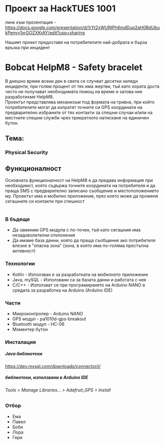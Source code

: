 # Проект за HackTUES 1001

линк към презентация - https://docs.google.com/presentation/d/1rYt2xWURtPh6mdDup2aH0BdUbukPenyy1xrGOZXKrAY/edit?usp=sharing

Нашият проект предоставя на потребителите най-добрата и бърза връзка при инцидент
<br/>

# Bobcat HelpM8 - Safety bracelet

В днешно време всеки ден в света се случват десетки хиляди инциденти, при голям процент от тях има жертви, тъй като хората доста често не получават необходимата помощ на време и затова ние разработихме HelpM8.<br/>
Проектът представлява механизъм под формата на гривна, при който потребителите могат да изпратят точните си GPS координати на предварително избраните от тях контакти за спешни случаи и/или на местните спешни служби чрез трикратното натискане на единичен бутон.<br/>
 
## Тема:
### Physical Security

## Функционалност
Основната функционалност на HelpM8 е да предава информация при необходимст, която съдържа точните координати на потребителя и да праща SMS с предварително записано съобщение и местоположението му. Проектът има и мобилно приложение, през което може да променя сегашните си контакти при спешност<br/><br/>

### В бъдеще
 - Да заменим GPS модула с по-точен, тъй като сегашния има незадоволителни отклонения
 - Да имаме база данни, която да праща съобщение ако потребителя влезне в "опасна зона" (зона, в която има по-голяма престъпна активност)

### Технологии
- Kotlin - Използван е за разработката на мобилното приложение
- Java, mySQL - Използвани са за базата данни и работата с нея
- C/C++ - Използват се при програмирането на Arduino NANO в средата за разработка на Arduino (Arduino IDE)

### Части
- Микроконтролер - Arduino NANO
- GPS модул - pa1010d-gps-breakout
- Bluetooth модул - HC-06
- Моментер бутон

### Инсталация

##### Java библиотеки
https://dev.mysql.com/downloads/connector/j/
##### библиотеки, използвани в Arduino IDE
###### Tools > Manage Libraries... > Adafruit_GPS > Install


### Отбор
 - Ема 
 - Павел
 - Боби
 - Лора
 - Гери
